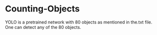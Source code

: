 # Counting-Objects
YOLO is a pretrained network with 80 objects as mentioned in the.txt file. One can detect any of the 80 objects.
